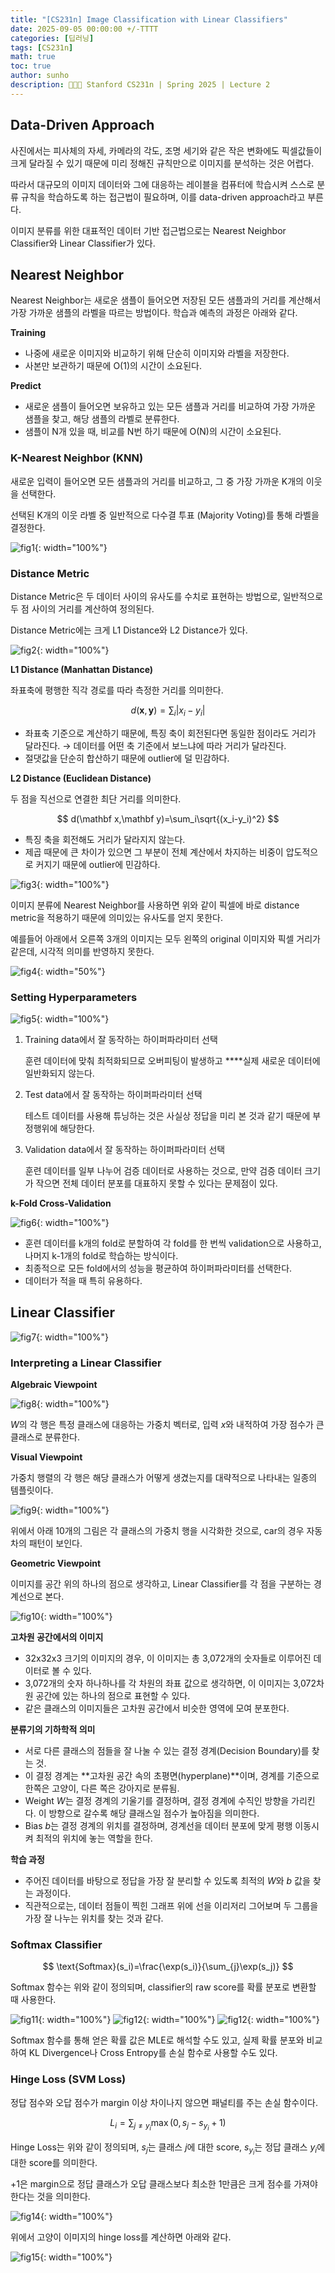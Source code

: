 ```yaml
---
title: "[CS231n] Image Classification with Linear Classifiers"
date: 2025-09-05 00:00:00 +/-TTTT
categories: [딥러닝]
tags: [CS231n]
math: true
toc: true
author: sunho
description: 👨‍👧‍👧 Stanford CS231n | Spring 2025 | Lecture 2 
---
```


## Data-Driven Approach

사진에서는 피사체의 자세, 카메라의 각도, 조명 세기와 같은 작은 변화에도 픽셀값들이 크게 달라질 수 있기 때문에 미리 정해진 규칙만으로 이미지를 분석하는 것은 어렵다.

따라서 대규모의 이미지 데이터와 그에 대응하는 레이블을 컴퓨터에 학습시켜 스스로 분류 규칙을 학습하도록 하는 접근법이 필요하며, 이를 data-driven approach라고 부른다.

이미지 분류를 위한 대표적인 데이터 기반 접근법으로는 Nearest Neighbor Classifier와 Linear Classifier가 있다.

## Nearest Neighbor

Nearest Neighbor는 새로운 샘플이 들어오면 저장된 모든 샘플과의 거리를 계산해서 가장 가까운 샘플의 라벨을 따르는 방법이다. 학습과 예측의 과정은 아래와 같다.

**Training**

- 나중에 새로운 이미지와 비교하기 위해 단순히 이미지와 라벨을 저장한다.
- 사본만 보관하기 때문에 O(1)의 시간이 소요된다.

**Predict**

- 새로운 샘플이 들어오면 보유하고 있는 모든 샘플과 거리를 비교하여 가장 가까운 샘플을 찾고, 해당 샘플의 라벨로 분류한다.
- 샘플이 N개 있을 때, 비교를 N번 하기 때문에 O(N)의 시간이 소요된다.

### K-Nearest Neighbor (KNN)

새로운 입력이 들어오면 모든 샘플과의 거리를 비교하고, 그 중 가장 가까운 K개의 이웃을 선택한다.

선택된 K개의 이웃 라벨 중 일반적으로 다수결 투표 (Majority Voting)를 통해 라벨을 결정한다.

![fig1](cs231n/02-1.png){: width="100%"}

### Distance Metric

Distance Metric은 두 데이터 사이의 유사도를 수치로 표현하는 방법으로, 일반적으로 두 점 사이의 거리를 계산하여 정의된다.

Distance Metric에는 크게 L1 Distance와 L2 Distance가 있다.

![fig2](cs231n/02-2.png){: width="100%"}

**L1 Distance (Manhattan Distance)**

좌표축에 평행한 직각 경로를 따라 측정한 거리를 의미한다.

$$
d(\mathbf x,\mathbf y)=\sum_i\lvert x_i-y_i\rvert
$$

- 좌표축 기준으로 계산하기 때문에, 특징 축이 회전된다면 동일한 점이라도 거리가 달라진다. → 데이터를 어떤 축 기준에서 보느냐에 따라 거리가 달라진다.
- 절댓값을 단순히 합산하기 때문에 outlier에 덜 민감하다.

**L2 Distance (Euclidean Distance)**

두 점을 직선으로 연결한 최단 거리를 의미한다.

$$
d(\mathbf x,\mathbf y)=\sum_i\sqrt{(x_i-y_i)^2}
$$

- 특징 축을 회전해도 거리가 달라지지 않는다.
- 제곱 때문에 큰 차이가 있으면 그 부분이 전체 계산에서 차지하는 비중이 압도적으로 커지기 때문에 outlier에 민감하다.

![fig3](cs231n/02-3.png){: width="100%"}

이미지 분류에 Nearest Neighbor를 사용하면 위와 같이 픽셀에 바로 distance metric을 적용하기 때문에 의미있는 유사도를 얻지 못한다.

예를들어 아래에서 오른쪽 3개의 이미지는 모두 왼쪽의 original 이미지와 픽셀 거리가 같은데, 시각적 의미를 반영하지 못한다.

![fig4](cs231n/02-4.png){: width="50%"}

### Setting Hyperparameters

![fig5](cs231n/02-5.png){: width="100%"}

1. Training data에서 잘 동작하는 하이퍼파라미터 선택
    
    훈련 데이터에 맞춰 최적화되므로 오버피팅이 발생하고 ****실제 새로운 데이터에 일반화되지 않는다.
    
2. Test data에서 잘 동작하는 하이퍼파라미터 선택
    
    테스트 데이터를 사용해 튜닝하는 것은 사실상 정답을 미리 본 것과 같기 때문에 부정행위에 해당한다.
    
3. Validation data에서 잘 동작하는 하이퍼파라미터 선택
    
    훈련 데이터를 일부 나누어 검증 데이터로 사용하는 것으로, 만약 검증 데이터 크기가 작으면 전체 데이터 분포를 대표하지 못할 수 있다는 문제점이 있다.

**k-Fold Cross-Validation**

![fig6](cs231n/02-6.png){: width="100%"}

- 훈련 데이터를 k개의 fold로 분할하여 각 fold를 한 번씩 validation으로 사용하고, 나머지 k-1개의 fold로 학습하는 방식이다.
- 최종적으로 모든 fold에서의 성능을 평균하여 하이퍼파라미터를 선택한다.
- 데이터가 적을 때 특히 유용하다.

## Linear Classifier

![fig7](cs231n/02-7.png){: width="100%"}

### Interpreting a Linear Classifier

**Algebraic Viewpoint**

![fig8](cs231n/02-8.png){: width="100%"}

$W$의 각 행은 특정 클래스에 대응하는 가중치 벡터로, 입력 $x$와 내적하여 가장 점수가 큰 클래스로 분류한다.

**Visual Viewpoint**

가중치 행렬의 각 행은 해당 클래스가 어떻게 생겼는지를 대략적으로 나타내는 일종의 템플릿이다.

![fig9](cs231n/02-9.png){: width="100%"}

위에서 아래 10개의 그림은 각 클래스의 가중치 행을 시각화한 것으로, car의 경우 자동차의 패턴이 보인다.

**Geometric Viewpoint**

이미지를 공간 위의 하나의 점으로 생각하고, Linear Classifier를 각 점을 구분하는 경계선으로 본다.

![fig10](cs231n/02-10.png){: width="100%"}

**고차원 공간에서의 이미지**

- 32x32x3 크기의 이미지의 경우, 이 이미지는 총 3,072개의 숫자들로 이루어진 데이터로 볼 수 있다.
- 3,072개의 숫자 하나하나를 각 차원의 좌표 값으로 생각하면, 이 이미지는 3,072차원 공간에 있는 하나의 점으로 표현할 수 있다.
- 같은 클래스의 이미지들은 고차원 공간에서 비슷한 영역에 모여 분포한다.

**분류기의 기하학적 의미**

- 서로 다른 클래스의 점들을 잘 나눌 수 있는 결정 경계(Decision Boundary)를 찾는 것.
- 이 결정 경계는 **고차원 공간 속의 초평면(hyperplane)**이며, 경계를 기준으로 한쪽은 고양이, 다른 쪽은 강아지로 분류됨.
- Weight $W$는 결정 경계의 기울기를 결정하며, 결정 경계에 수직인 방향을 가리킨다. 이 방향으로 갈수록 해당 클래스일 점수가 높아짐을 의미한다.
- Bias $b$는 결정 경계의 위치를 결정하며, 경계선을 데이터 분포에 맞게 평행 이동시켜 최적의 위치에 놓는 역할을 한다.

**학습 과정**

- 주어진 데이터를 바탕으로 정답을 가장 잘 분리할 수 있도록 최적의 $W$와 $b$ 값을 찾는 과정이다.
- 직관적으로는, 데이터 점들이 찍힌 그래프 위에 선을 이리저리 그어보며 두 그룹을 가장 잘 나누는 위치를 찾는 것과 같다.

### Softmax Classifier

$$
\text{Softmax}(s_i)=\frac{\exp(s_i)}{\sum_{j}\exp(s_j)}
$$

Softmax 함수는 위와 같이 정의되며, classifier의 raw score를 확률 분포로 변환할 때 사용한다.

![fig11](cs231n/02-11.png){: width="100%"}
![fig12](cs231n/02-12.png){: width="100%"}
![fig12](cs231n/02-13.png){: width="100%"}

Softmax 함수를 통해 얻은 확률 값은 MLE로 해석할 수도 있고, 실제 확률 분포와 비교하여 KL Divergence나 Cross Entropy를 손실 함수로 사용할 수도 있다.

### Hinge Loss (SVM Loss)

정답 점수와 오답 점수가 margin 이상 차이나지 않으면 패널티를 주는 손실 함수이다.

$$
L_i=\sum_{j\not=y_i}\max(0,s_j-s_{y_i}+1)
$$

Hinge Loss는 위와 같이 정의되며, $s_j$는 클래스 $j$에 대한 score, $s_{y_i}$는 정답 클래스 $y_i$에 대한 score를 의미한다.

$+1$은 margin으로 정답 클래스가 오답 클래스보다 최소한 1만큼은 크게 점수를 가져야 한다는 것을 의미한다.

![fig14](cs231n/02-14.png){: width="100%"}

위에서 고양이 이미지의 hinge loss를 계산하면 아래와 같다.

![fig15](cs231n/02-15.png){: width="100%"}
